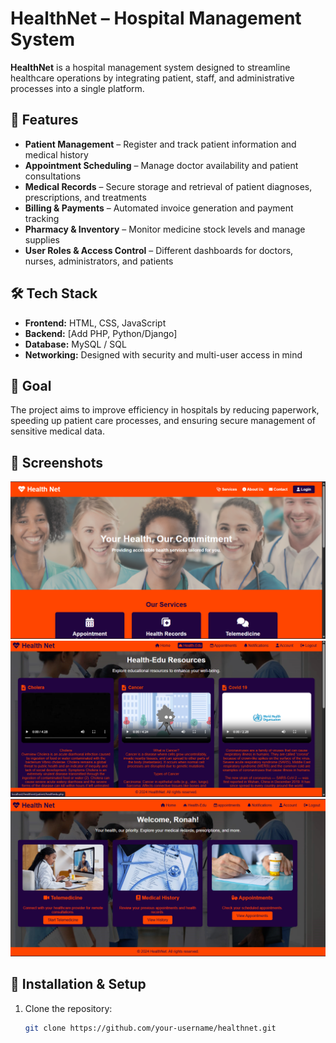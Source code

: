 # HealthNet – Hospital Management System

**HealthNet** is a hospital management system designed to streamline healthcare operations by integrating patient, staff, and administrative processes into a single platform.

## 🚀 Features
- **Patient Management** – Register and track patient information and medical history
- **Appointment Scheduling** – Manage doctor availability and patient consultations
- **Medical Records** – Secure storage and retrieval of patient diagnoses, prescriptions, and treatments
- **Billing & Payments** – Automated invoice generation and payment tracking
- **Pharmacy & Inventory** – Monitor medicine stock levels and manage supplies
- **User Roles & Access Control** – Different dashboards for doctors, nurses, administrators, and patients

## 🛠️ Tech Stack
- **Frontend:** HTML, CSS, JavaScript
- **Backend:** [Add PHP, Python/Django]
- **Database:** MySQL / SQL
- **Networking:** Designed with security and multi-user access in mind

## 🎯 Goal
The project aims to improve efficiency in hospitals by reducing paperwork, speeding up patient care processes, and ensuring secure management of sensitive medical data.

## 📸 Screenshots

![Dashboard](https://github.com/ronah24/HealthNet/blob/main/dashboard%20.png?raw=true)
![Patient Management](https://github.com/ronah24/HealthNet/blob/main/resources.png?raw=true)
![Billing](https://github.com/ronah24/HealthNet/blob/main/Screenshot%20(1).png?raw=true)

## 📂 Installation & Setup
1. Clone the repository:
   ```bash
   git clone https://github.com/your-username/healthnet.git
